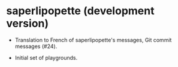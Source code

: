 # saperlipopette (development version)

* Translation to French of saperlipopette's messages, Git commit messages (#24).

* Initial set of playgrounds.
